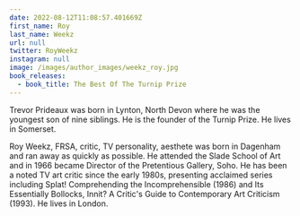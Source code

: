 ```yaml
---
date: 2022-08-12T11:08:57.401669Z
first_name: Roy
last_name: Weekz
url: null
twitter: RoyWeekz
instagram: null
image: /images/author_images/weekz_roy.jpg
book_releases:
  - book_title: The Best Of The Turnip Prize
---
```

Trevor Prideaux was born in Lynton, North Devon where he was the youngest son of nine siblings. He is the founder of the Turnip Prize. He lives in Somerset.

Roy Weekz, FRSA, critic, TV personality, aesthete was born in Dagenham and ran away as quickly as possible. He attended the Slade School of Art and in 1966 became Director of the Pretentious Gallery, Soho. He has been a noted TV art critic since the early 1980s, presenting acclaimed series including Splat! Comprehending the Incomprehensible  (1986) and Its Essentially Bollocks, Innit? A Critic's Guide to Contemporary Art Criticism (1993). He lives in London.